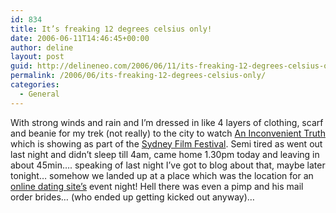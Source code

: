 ```yaml
---
id: 834
title: It’s freaking 12 degrees celsius only!
date: 2006-06-11T14:46:45+00:00
author: deline
layout: post
guid: http://delineneo.com/2006/06/11/its-freaking-12-degrees-celsius-only/
permalink: /2006/06/its-freaking-12-degrees-celsius-only/
categories:
  - General
---
```

With strong winds and rain and I&#8217;m dressed in like 4 layers of clothing, scarf and beanie for my trek (not really) to the city to watch [An Inconvenient Truth](http://www.climatecrisis.net/) which is showing as part of the [Sydney Film Festival](http://www.sydneyfilmfestival.org/). Semi tired as went out last night and didn&#8217;t sleep till 4am, came home 1.30pm today and leaving in about 45min&#8230;. speaking of last night I&#8217;ve got to blog about that, maybe later tonight&#8230; somehow we landed up at a place which was the location for an [online dating site&#8217;s](http://rsvp.com.au/) event night! Hell there was even a pimp and his mail order brides&#8230; (who ended up getting kicked out anyway)&#8230;
